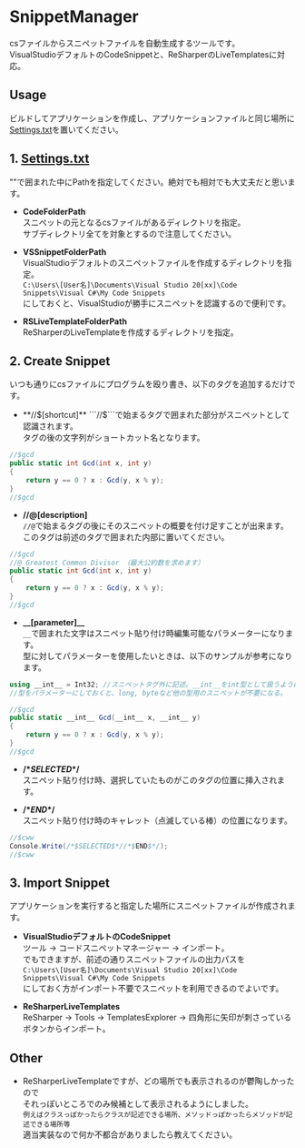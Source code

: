 # SnippetManager
csファイルからスニペットファイルを自動生成するツールです。  
VisualStudioデフォルトのCodeSnippetと、ReSharperのLiveTemplatesに対応。

## Usage
ビルドしてアプリケーションを作成し、アプリケーションファイルと同じ場所に[Settings.txt](/Settings/Settings.txt)を置いてください。  

## 1. [Settings.txt](/Settings/Settings.txt)
""で囲まれた中にPathを指定してください。絶対でも相対でも大丈夫だと思います。

* **CodeFolderPath**  
スニペットの元となるcsファイルがあるディレクトリを指定。  
サブディレクトリ全てを対象とするので注意してください。

* **VSSnippetFolderPath**  
VisualStudioデフォルトのスニペットファイルを作成するディレクトリを指定。  
```C:\Users\[User名]\Documents\Visual Studio 20[xx]\Code Snippets\Visual C#\My Code Snippets```  
にしておくと、VisualStudioが勝手にスニペットを認識するので便利です。

* **RSLiveTemplateFolderPath**  
ReSharperのLiveTemplateを作成するディレクトリを指定。 

## 2. Create Snippet
いつも通りにcsファイルにプログラムを殴り書き、以下のタグを追加するだけです。

* **//$[shortcut]**  
```//$```で始まるタグで囲まれた部分がスニペットとして認識されます。  
タグの後の文字列がショートカット名となります。  
```csharp
//$gcd
public static int Gcd(int x, int y)
{
    return y == 0 ? x : Gcd(y, x % y);
}
//$gcd
```

* **//@[description]**  
```//@```で始まるタグの後にそのスニペットの概要を付け足すことが出来ます。  
このタグは前述のタグで囲まれた内部に置いてください。  
```csharp
//$gcd
//@ Greatest Common Divisor （最大公約数を求めます）
public static int Gcd(int x, int y)
{
    return y == 0 ? x : Gcd(y, x % y);
}
//$gcd
```

* **\_\_[parameter]\_\_**  
```__```で囲まれた文字はスニペット貼り付け時編集可能なパラメーターになります。  
型に対してパラメーターを使用したいときは、以下のサンプルが参考になります。  
```csharp
using __int__ = Int32; //スニペットタグ外に記述。__int__をint型として扱うようにしコンパイルが通るように。
//型をパラメーターにしておくと、long, byteなど他の型用のスニペットが不要になる。

//$gcd
public static __int__ Gcd(__int__ x, __int__ y)
{
    return y == 0 ? x : Gcd(y, x % y);
}
//$gcd
```

* **/\*$SELECTED$\*/**  
スニペット貼り付け時、選択していたものがこのタグの位置に挿入されます。  

* **/\*$END$\*/**  
スニペット貼り付け時のキャレット（点滅している棒）の位置になります。

```csharp
//$cww
Console.Write(/*$SELECTED$*//*$END$*/);
//$cww
```

## 3. Import Snippet
アプリケーションを実行すると指定した場所にスニペットファイルが作成されます。

* **VisualStudioデフォルトのCodeSnippet**  
ツール → コードスニペットマネージャー → インポート。  
でもできますが、前述の通りスニペットファイルの出力パスを  
```C:\Users\[User名]\Documents\Visual Studio 20[xx]\Code Snippets\Visual C#\My Code Snippets```  
にしておく方がインポート不要でスニペットを利用できるのでよいです。

* **ReSharperLiveTemplates**  
ReSharper → Tools → TemplatesExplorer → 四角形に矢印が刺さっているボタンからインポート。

## Other
* ReSharperLiveTemplateですが、どの場所でも表示されるのが鬱陶しかったので  
それっぽいところでのみ候補として表示されるようにしました。  
```例えばクラスっぽかったらクラスが記述できる場所、メソッドっぽかったらメソッドが記述できる場所等```  
適当実装なので何か不都合がありましたら教えてください。  
